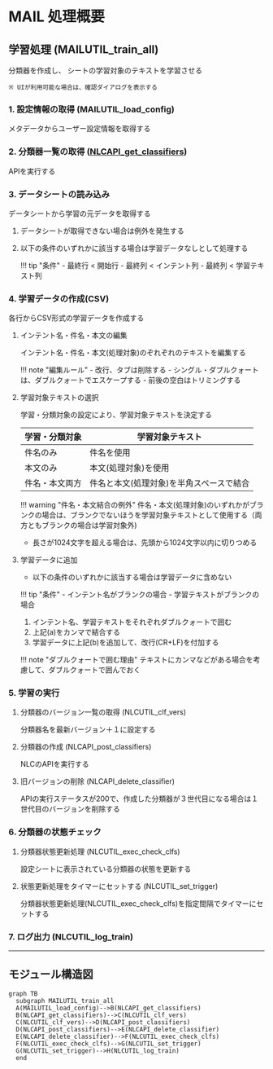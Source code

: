 # MAIL 処理概要

## 学習処理 (MAILUTIL_train_all)

分類器を作成し、 シートの学習対象のテキストを学習させる

	※ UIが利用可能な場合は、確認ダイアログを表示する

### 1. 設定情報の取得 (MAILUTIL_load_config)

メタデータからユーザー設定情報を取得する

### 2. 分類器一覧の取得 ([NLCAPI_get_classifiers](../NLCLIB/#NLCAPI_get_classifiers))

APIを実行する

### 3. データシートの読み込み

データシートから学習の元データを取得する

1. データシートが取得できない場合は例外を発生する

1. 以下の条件のいずれかに該当する場合は学習データなしとして処理する

	!!! tip "条件"
	    - 最終行 < 開始行
	    - 最終列 < インテント列
	    - 最終列 < 学習テキスト列

### 4. 学習データの作成(CSV)

各行からCSV形式の学習データを作成する

1. インテント名・件名・本文の編集

	インテント名・件名・本文(処理対象)のぞれぞれのテキストを編集する

	!!! note "編集ルール"
		- 改行、タブは削除する
		- シングル・ダブルクォートは、ダブルクォートでエスケープする
		- 前後の空白はトリミングする

1. 学習対象テキストの選択

	学習・分類対象の設定により、学習対象テキストを決定する

    |学習・分類対象|学習対象テキスト|
	|----|----|
	|件名のみ|件名を使用|
	|本文のみ|本文(処理対象)を使用|
	|件名・本文両方|件名と本文(処理対象)を半角スペースで結合|

	!!! warning "件名・本文結合の例外"
	   	件名・本文(処理対象)のいずれかがブランクの場合は、ブランクでないほうを学習対象テキストとして使用する（両方ともブランクの場合は学習対象外)

	- 長さが1024文字を超える場合は、先頭から1024文字以内に切りつめる

1. 学習データに追加

	- 以下の条件のいずれかに該当する場合は学習データに含めない

	!!! tip "条件"
		- インテント名がブランクの場合
		- 学習テキストがブランクの場合

	1. インテント名、学習テキストをそれぞれダブルクォートで囲む
	1. 上記(a)をカンマで結合する
	1. 学習データに上記(b)を追加して、改行(CR+LF)を付加する

	!!! note "ダブルクォートで囲む理由"
		テキストにカンマなどがある場合を考慮して、ダブルクォートで囲んでおく

### 5. 学習の実行

1. 分類器のバージョン一覧の取得 (NLCUTIL_clf_vers)

	分類器名を最新バージョン＋１に設定する

1. 分類器の作成 (NLCAPI_post_classifiers)

 	NLCのAPIを実行する

1. 旧バージョンの削除 (NLCAPI_delete_classifier)

 	APIの実行ステータスが200で、作成した分類器が３世代目になる場合は１世代目のバージョンを削除する

### 6. 分類器の状態チェック

1. 分類器状態更新処理 (NLCUTIL_exec_check_clfs)

	設定シートに表示されている分類器の状態を更新する

2. 状態更新処理をタイマーにセットする (NLCUTIL_set_trigger)

	分類器状態更新処理(NLCUTIL_exec_check_clfs)を指定間隔でタイマーにセットする

### 7. ログ出力 (NLCUTIL_log_train)

---

## モジュール構造図
```mermaid
graph TB
  subgraph MAILUTIL_train_all
  A(MAILUTIL_load_config)-->B(NLCAPI_get_classifiers)
  B(NLCAPI_get_classifiers)-->C(NLCUTIL_clf_vers)
  C(NLCUTIL_clf_vers)-->D(NLCAPI_post_classifiers)
  D(NLCAPI_post_classifiers)-->E(NLCAPI_delete_classifier)
  E(NLCAPI_delete_classifier)-->F(NLCUTIL_exec_check_clfs)
  F(NLCUTIL_exec_check_clfs)-->G(NLCUTIL_set_trigger)
  G(NLCUTIL_set_trigger)-->H(NLCUTIL_log_train)
  end
```
